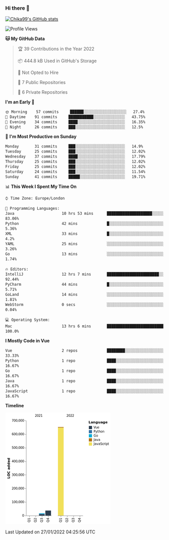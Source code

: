 ### Hi there 👋
[![Chika99's GitHub stats](https://github-readme-stats.vercel.app/api?username=Chika99&count_private=true&show_icons=true)](https://github.com/anuraghazra/github-readme-stats)

<!--START_SECTION:waka-->
![Profile Views](http://img.shields.io/badge/Profile%20Views-64-blue)

**🐱 My GitHub Data** 

> 🏆 39 Contributions in the Year 2022
 > 
> 📦 444.8 kB Used in GitHub's Storage 
 > 
> 🚫 Not Opted to Hire
 > 
> 📜 7 Public Repositories 
 > 
> 🔑 6 Private Repositories  
 > 
**I'm an Early 🐤** 

```text
🌞 Morning    57 commits     ██████░░░░░░░░░░░░░░░░░░░   27.4% 
🌆 Daytime    91 commits     ███████████░░░░░░░░░░░░░░   43.75% 
🌃 Evening    34 commits     ████░░░░░░░░░░░░░░░░░░░░░   16.35% 
🌙 Night      26 commits     ███░░░░░░░░░░░░░░░░░░░░░░   12.5%

```
📅 **I'm Most Productive on Sunday** 

```text
Monday       31 commits     ███░░░░░░░░░░░░░░░░░░░░░░   14.9% 
Tuesday      25 commits     ███░░░░░░░░░░░░░░░░░░░░░░   12.02% 
Wednesday    37 commits     ████░░░░░░░░░░░░░░░░░░░░░   17.79% 
Thursday     25 commits     ███░░░░░░░░░░░░░░░░░░░░░░   12.02% 
Friday       25 commits     ███░░░░░░░░░░░░░░░░░░░░░░   12.02% 
Saturday     24 commits     ███░░░░░░░░░░░░░░░░░░░░░░   11.54% 
Sunday       41 commits     █████░░░░░░░░░░░░░░░░░░░░   19.71%

```


📊 **This Week I Spent My Time On** 

```text
⌚︎ Time Zone: Europe/London

💬 Programming Languages: 
Java                     10 hrs 53 mins      ████████████████████░░░░░   83.06% 
Python                   42 mins             █░░░░░░░░░░░░░░░░░░░░░░░░   5.36% 
XML                      33 mins             █░░░░░░░░░░░░░░░░░░░░░░░░   4.2% 
YAML                     25 mins             ░░░░░░░░░░░░░░░░░░░░░░░░░   3.26% 
Go                       13 mins             ░░░░░░░░░░░░░░░░░░░░░░░░░   1.74%

🔥 Editors: 
IntelliJ                 12 hrs 7 mins       ███████████████████████░░   92.44% 
PyCharm                  44 mins             █░░░░░░░░░░░░░░░░░░░░░░░░   5.71% 
GoLand                   14 mins             ░░░░░░░░░░░░░░░░░░░░░░░░░   1.81% 
WebStorm                 0 secs              ░░░░░░░░░░░░░░░░░░░░░░░░░   0.04%

💻 Operating System: 
Mac                      13 hrs 6 mins       █████████████████████████   100.0%

```

**I Mostly Code in Vue** 

```text
Vue                      2 repos             ████████░░░░░░░░░░░░░░░░░   33.33% 
Python                   1 repo              ████░░░░░░░░░░░░░░░░░░░░░   16.67% 
Go                       1 repo              ████░░░░░░░░░░░░░░░░░░░░░   16.67% 
Java                     1 repo              ████░░░░░░░░░░░░░░░░░░░░░   16.67% 
JavaScript               1 repo              ████░░░░░░░░░░░░░░░░░░░░░   16.67%

```


**Timeline**

![Chart not found](https://raw.githubusercontent.com/Chika99/Chika99/main/charts/bar_graph.png) 


 Last Updated on 27/01/2022 04:25:56 UTC
<!--END_SECTION:waka-->

<!--
**Chika99/Chika99** is a ✨ _special_ ✨ repository because its `README.md` (this file) appears on your GitHub profile.

Here are some ideas to get you started:

- 🔭 I’m currently working on ...
- 🌱 I’m currently learning ...
- 👯 I’m looking to collaborate on ...
- 🤔 I’m looking for help with ...
- 💬 Ask me about ...
- 📫 How to reach me: ...
- 😄 Pronouns: ...
- ⚡ Fun fact: ...
-->
